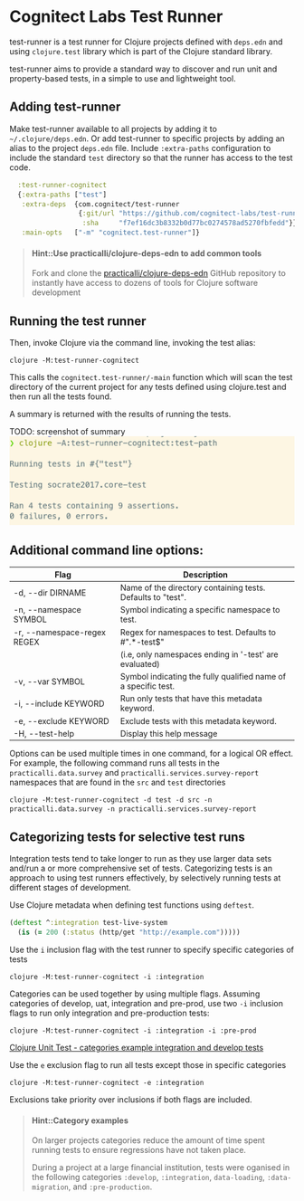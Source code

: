 # Cognitect Labs Test Runner
test-runner is a test runner for Clojure projects defined with `deps.edn` and using `clojure.test` library which is part of the Clojure standard library.

test-runner aims to provide a standard way to discover and run unit and property-based tests, in a simple to use and lightweight tool.

## Adding test-runner
Make test-runner available to all projects by adding it to `~/.clojure/deps.edn`.  Or add test-runner to specific projects by adding an alias to the project `deps.edn` file.  Include `:extra-paths` configuration to include the standard `test` directory so that the runner has access to the test code.

```clojure
  :test-runner-cognitect
  {:extra-paths ["test"]
   :extra-deps  {com.cognitect/test-runner
                 {:git/url "https://github.com/cognitect-labs/test-runner.git"
                  :sha     "f7ef16dc3b8332b0d77bc0274578ad5270fbfedd"}}
   :main-opts   ["-m" "cognitect.test-runner"]}
```

> #### Hint::Use practicalli/clojure-deps-edn to add common tools
> Fork and clone the [practicalli/clojure-deps-edn](https://github.com/practicalli/clojure-deps-edn) GitHub repository to instantly have access to dozens of tools for Clojure software development


## Running the test runner
Then, invoke Clojure via the command line, invoking the test alias:

```shell
clojure -M:test-runner-cognitect
```

This calls the `cognitect.test-runner/-main` function which will scan the test directory of the current project for any tests defined using clojure.test and then run all the tests found.

A summary is returned with the results of running the tests.

TODO: screenshot of summary
![Clojure Unit Test - Cognitect Labs test runner example result](/images/clojure-unit-test-cognitect-labs-test-runner-results-example.png)


## Additional command line options:

| Flag                        | Description                                                    |
|-----------------------------|----------------------------------------------------------------|
| -d, --dir DIRNAME           | Name of the directory containing tests. Defaults to "test".    |
| -n, --namespace SYMBOL      | Symbol indicating a specific namespace to test.                |
| -r, --namespace-regex REGEX | Regex for namespaces to test. Defaults to #".*-test$"          |
|                             | (i.e, only namespaces ending in '-test' are evaluated)         |
| -v, --var SYMBOL            | Symbol indicating the fully qualified name of a specific test. |
| -i, --include KEYWORD       | Run only tests that have this metadata keyword.                |
| -e, --exclude KEYWORD       | Exclude tests with this metadata keyword.                      |
| -H, --test-help             | Display this help message                                      |


Options can be used multiple times in one command, for a logical OR effect. For example, the following command runs all tests in the `practicalli.data.survey` and `practicalli.services.survey-report` namespaces that are found in the `src` and `test` directories

```shell
clojure -M:test-runner-cognitect -d test -d src -n practicalli.data.survey -n practicalli.services.survey-report
```

## Categorizing tests for selective test runs
Integration tests tend to take longer to run as they use larger data sets and/run a or more comprehensive set of tests.  Categorizing tests is an approach to using test runners effectively, by selectively running tests at different stages of development.

Use Clojure metadata when defining test functions using `deftest`.

```clojure
(deftest ^:integration test-live-system
  (is (= 200 (:status (http/get "http://example.com")))))

```

Use the `i` inclusion flag with the test runner to specify specific categories of tests

```shell
clojure -M:test-runner-cognitect -i :integration

```

Categories can be used together by using multiple flags. Assuming categories of develop, uat, integration and pre-prod,  use two `-i` inclusion flags to run only integration and pre-production tests:

```shell
clojure -M:test-runner-cognitect -i :integration -i :pre-prod
```

[Clojure Unit Test - categories example integration and develop tests](/images/clojure-unit-test-categories-example-integration-develop.png)


Use the `e` exclusion flag to run all tests except those in specific categories
```shell
clojure -M:test-runner-cognitect -e :integration
```

Exclusions take priority over inclusions if both flags are included.

> #### Hint::Category examples
> On larger projects categories reduce the amount of time spent running tests to ensure regressions have not taken place.
>
> During a project at a large financial institution, tests were oganised in the following categories `:develop`, `:integration`, `data-loading`, `:data-migration`, and `:pre-production`.
